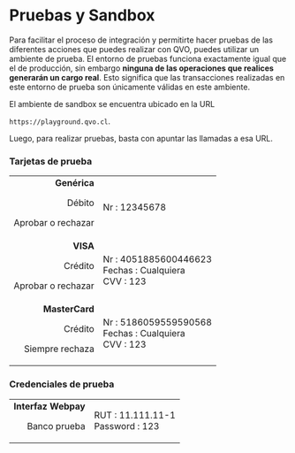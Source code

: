 # Pruebas y Sandbox

Para facilitar el proceso de integración y permitirte hacer pruebas de las diferentes acciones que puedes realizar con QVO, puedes utilizar un ambiente de prueba. El entorno de pruebas funciona exactamente igual que el de producción, sin embargo <strong>ninguna de las operaciones que realices generarán un cargo real</strong>. Esto significa que las transacciones realizadas en este entorno de prueba son únicamente válidas en este ambiente.

El ambiente de sandbox se encuentra ubicado en la URL

`https://playground.qvo.cl`.

Luego, para realizar pruebas, basta con apuntar las llamadas a esa URL.

### Tarjetas de prueba
|||
| ----------: | ------- |
| **Genérica**<p class="attr-desc warning">Débito</p><p class="attr-desc">Aprobar o rechazar</p> | Nr : 12345678 |
| **VISA**<p class="attr-desc warning">Crédito</p><p class="attr-desc">Aprobar o rechazar</p> | Nr : 4051885600446623<br>Fechas  : Cualquiera<br>CVV     : 123 |
| **MasterCard**<p class="attr-desc warning">Crédito</p><p class="attr-desc">Siempre rechaza</p> | Nr      : 5186059559590568<br>Fechas  : Cualquiera<br>CVV     : 123 |

### Credenciales de prueba

|||
| ----------: | ------- |
| **Interfaz Webpay**<p class="attr-desc">Banco prueba</p> | RUT : 11.111.11-1<br>Password  : 123<br>|
